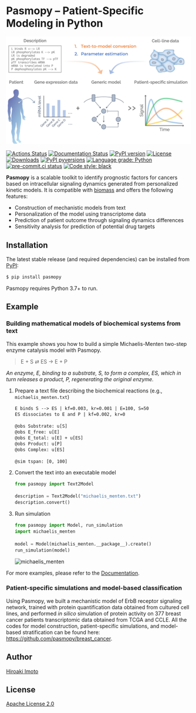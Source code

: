 # Pasmopy – Patient-Specific Modeling in Python

![overview](https://raw.githubusercontent.com/pasmopy/pasmopy/master/docs/_static/img/overview.png)

[![Actions Status](https://github.com/pasmopy/pasmopy/workflows/Tests/badge.svg)](https://github.com/pasmopy/pasmopy/actions)
[![Documentation Status](https://img.shields.io/readthedocs/pasmopy/latest.svg?logo=read%20the%20docs&logoColor=white&&label=Docs&version=latest)](https://pasmopy.readthedocs.io/en/latest/?badge=latest)
[![PyPI version](https://img.shields.io/pypi/v/pasmopy.svg?logo=PyPI&logoColor=white)](https://pypi.python.org/pypi/pasmopy)
[![License](https://img.shields.io/badge/License-Apache%202.0-green.svg?logo=apache)](https://opensource.org/licenses/Apache-2.0)
[![Downloads](https://pepy.tech/badge/pasmopy)](https://pepy.tech/project/pasmopy)
[![PyPI pyversions](https://img.shields.io/pypi/pyversions/pasmopy.svg?logo=Python&logoColor=white)](https://pypi.python.org/pypi/pasmopy)
[![Language grade: Python](https://img.shields.io/lgtm/grade/python/g/pasmopy/pasmopy.svg?logo=lgtm&logoWidth=18)](https://lgtm.com/projects/g/pasmopy/pasmopy/context:python)
[![pre-commit.ci status](https://results.pre-commit.ci/badge/github/pasmopy/pasmopy/master.svg)](https://results.pre-commit.ci/latest/github/pasmopy/pasmopy/master)
[![Code style: black](https://img.shields.io/badge/code%20style-black-000000.svg)](https://github.com/psf/black)

**Pasmopy** is a scalable toolkit to identify prognostic factors for cancers based on intracellular signaling dynamics generated from personalized kinetic models. It is compatible with [biomass](https://github.com/biomass-dev/biomass) and offers the following features:

- Construction of mechanistic models from text
- Personalization of the model using transcriptome data
- Prediction of patient outcome through signaling dynamics differences
- Sensitivity analysis for prediction of potential drug targets

## Installation

The latest stable release (and required dependencies) can be installed from [PyPI](https://pypi.python.org/pypi/pasmopy):

```bash
$ pip install pasmopy
```

Pasmopy requires Python 3.7+ to run.

## Example

### Building mathematical models of biochemical systems from text

This example shows you how to build a simple Michaelis-Menten two-step enzyme catalysis model with Pasmopy.

> E + S ⇄ ES → E + P

_An enzyme, E, binding to a substrate, S, to form a complex, ES, which in turn releases a product, P, regenerating the original enzyme._

1. Prepare a text file describing the biochemical reactions (e.g., `michaelis_menten.txt`)

   ```
   E binds S --> ES | kf=0.003, kr=0.001 | E=100, S=50
   ES dissociates to E and P | kf=0.002, kr=0

   @obs Substrate: u[S]
   @obs E_free: u[E]
   @obs E_total: u[E] + u[ES]
   @obs Product: u[P]
   @obs Complex: u[ES]

   @sim tspan: [0, 100]
   ```

1. Convert the text into an executable model

   ```python
   from pasmopy import Text2Model

   description = Text2Model("michaelis_menten.txt")
   description.convert()
   ```

1. Run simulation

   ```python
   from pasmopy import Model, run_simulation
   import michaelis_menten

   model = Model(michaelis_menten.__package__).create()
   run_simulation(model)
   ```

   ![michaelis_menten](https://raw.githubusercontent.com/pasmopy/pasmopy/master/docs/_static/img/michaelis_menten_sim.png)

For more examples, please refer to the [Documentation](https://pasmopy.readthedocs.io/en/latest/).

### Patient-specific simulations and model-based classification

Using Pasmopy, we built a mechanistic model of ErbB receptor signaling network, trained with protein quantification data obtained from cultured cell lines, and performed _in silico_ simulation of protein activity on 377 breast cancer patients transcriptomic data obtained from TCGA and CCLE. All the codes for model construction, patient-specific simulations, and model-based stratification can be found here: https://github.com/pasmopy/breast_cancer.

## Author

[Hiroaki Imoto](https://github.com/himoto)

## License

[Apache License 2.0](https://github.com/pasmopy/pasmopy/blob/master/LICENSE)
